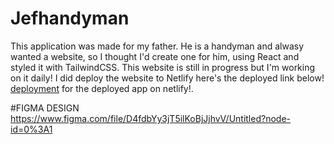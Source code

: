 # Jefhandyman
This application was made for my father. 
He is a handyman and alwasy wanted a website, so I thought I'd create one for him,
using React and styled it with TailwindCSS. 
This website is still in progress but I'm working on it daily!
I did deploy the website to Netlify here's the deployed link below!
 [deployment](https://www.jefhandyman.com/) for the deployed app on netlify!.

#FIGMA DESIGN
https://www.figma.com/file/D4fdbYy3jT5ilKoBjJjhvV/Untitled?node-id=0%3A1
